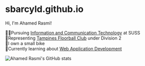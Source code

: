 # sbarcyld.github.io

Hi, I'm Ahamed Rasmi!

🧑‍🎓Pursuing [Information and Communication Technology](https://www.suss.edu.sg/programmes/detail/ft-bachelor-of-science-in-information-and-communication-technology) at SUSS<br/>
🏒Representing [Tampines Floorball Club](https://www.instagram.com/tampinesfloorballclub/?hl=en) under Division 2<br/>
🛵I own a small bike<br/>
🗿Currently learning about [Web Application Development](https://www.suss.edu.sg/courses/detail/ict239?urlname=ft-bachelor-of-science-in-information-and-communication-technology)<br/>

![Ahamed Rasmi's GitHub stats](https://github-readme-stats.vercel.app/api?username=sbarcyld&show_icons=true&theme=radical)
